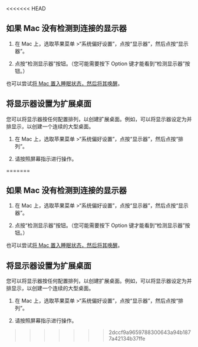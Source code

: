 <<<<<<< HEAD
## 如果 Mac 没有检测到连接的显示器

1. 在 Mac 上，选取苹果菜单  >“系统偏好设置”，点按“显示器”，然后点按“显示器”。

   

2. 点按“检测显示器”按钮。（您可能需要按下 Option 键才能看到“检测显示器”按钮。）

也可以尝试[将 Mac 置入睡眠状态，然后将其唤醒](https://support.apple.com/zh-cn/guide/mac-help/mh10330/10.15/mac/10.15)。

## 将显示器设置为扩展桌面

您可以将显示器按任何配置排列，以创建扩展桌面。例如，可以将显示器设定为并排显示，以创建一个连续的大型桌面。

1. 在 Mac 上，选取苹果菜单  >“系统偏好设置”，点按“显示器”，然后点按“排列”。

   

2. 请按照屏幕指示进行操作。

=======
## 如果 Mac 没有检测到连接的显示器

1. 在 Mac 上，选取苹果菜单  >“系统偏好设置”，点按“显示器”，然后点按“显示器”。

   

2. 点按“检测显示器”按钮。（您可能需要按下 Option 键才能看到“检测显示器”按钮。）

也可以尝试[将 Mac 置入睡眠状态，然后将其唤醒](https://support.apple.com/zh-cn/guide/mac-help/mh10330/10.15/mac/10.15)。

## 将显示器设置为扩展桌面

您可以将显示器按任何配置排列，以创建扩展桌面。例如，可以将显示器设定为并排显示，以创建一个连续的大型桌面。

1. 在 Mac 上，选取苹果菜单  >“系统偏好设置”，点按“显示器”，然后点按“排列”。

   

2. 请按照屏幕指示进行操作。

>>>>>>> 2dccf9a9659788300643a94b1877a42134b37ffe
